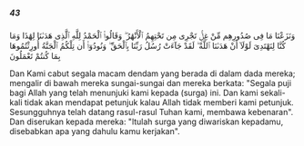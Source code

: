 ##### 43

<span class="ayah">وَنَزَعْنَا مَا فِى صُدُورِهِم مِّنْ غِلٍّۢ تَجْرِى مِن تَحْتِهِمُ ٱلْأَنْهَٰرُ ۖ وَقَالُوا۟ ٱلْحَمْدُ لِلَّهِ ٱلَّذِى هَدَىٰنَا لِهَٰذَا وَمَا كُنَّا لِنَهْتَدِىَ لَوْلَآ أَنْ هَدَىٰنَا ٱللَّهُ ۖ لَقَدْ جَآءَتْ رُسُلُ رَبِّنَا بِٱلْحَقِّ ۖ وَنُودُوٓا۟ أَن تِلْكُمُ ٱلْجَنَّةُ أُورِثْتُمُوهَا بِمَا كُنتُمْ تَعْمَلُونَ</span>

<span class="ayah_translation">Dan Kami cabut segala macam dendam yang berada di dalam dada mereka; mengalir di bawah mereka sungai-sungai dan mereka berkata: "Segala puji bagi Allah yang telah menunjuki kami kepada (surga) ini. Dan kami sekali-kali tidak akan mendapat petunjuk kalau Allah tidak memberi kami petunjuk. Sesungguhnya telah datang rasul-rasul Tuhan kami, membawa kebenaran". Dan diserukan kepada mereka: "ltulah surga yang diwariskan kepadamu, disebabkan apa yang dahulu kamu kerjakan".</span>

